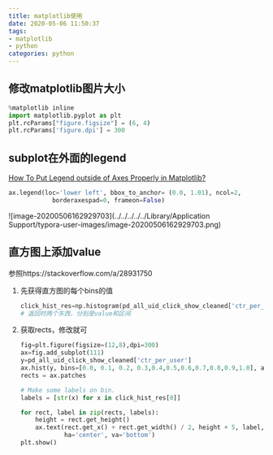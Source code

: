 ```yaml
---
title: matplotlib使用
date: 2020-05-06 11:50:37
tags: 
- matplotlib
- python
categories: python
---
```


## 修改matplotlib图片大小

```python
%matplotlib inline
import matplotlib.pyplot as plt
plt.rcParams["figure.figsize"] = (6, 4)
plt.rcParams['figure.dpi'] = 300
```



## subplot在外面的legend

[How To Put Legend outside of Axes Properly in Matplotlib?](https://jdhao.github.io/2018/01/23/matplotlib-legend-outside-of-axes/)

```python
ax.legend(loc='lower left', bbox_to_anchor= (0.0, 1.01), ncol=2,
            borderaxespad=0, frameon=False)
```

![image-20200506162929703](../../../../../Library/Application Support/typora-user-images/image-20200506162929703.png)

## 直方图上添加value

参照https://stackoverflow.com/a/28931750



1. 先获得直方图的每个bins的值

   ```python
   click_hist_res=np.histogram(pd_all_uid_click_show_cleaned['ctr_per_user'], [0.0, 0.1, 0.2, 0.3,0.4,0.5,0.6,0.7,0.8,0.9,1.0])
   # 返回时两个东西，分别是value和区间
   ```

2. 获取rects，修改就可

   ```python
   fig=plt.figure(figsize=(12,8),dpi=300)
   ax=fig.add_subplot(111)
   y=pd_all_uid_click_show_cleaned['ctr_per_user']
   ax.hist(y, bins=[0.0, 0.1, 0.2, 0.3,0.4,0.5,0.6,0.7,0.8,0.9,1.0], align='mid')
   rects = ax.patches
   
   # Make some labels on bin.
   labels = [str(x) for x in click_hist_res[0]]
   
   for rect, label in zip(rects, labels):
       height = rect.get_height()
       ax.text(rect.get_x() + rect.get_width() / 2, height + 5, label,
               ha='center', va='bottom')
   plt.show()
   ```

   

